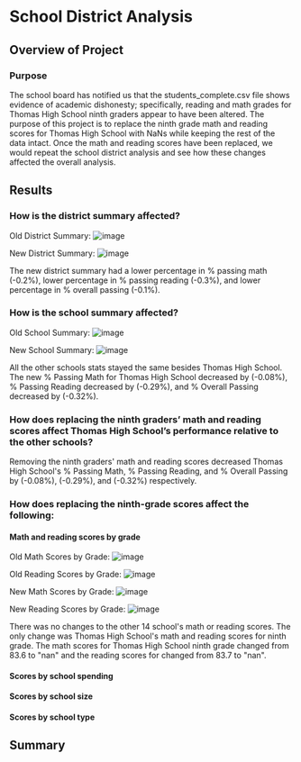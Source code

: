 # School District Analysis

## Overview of Project

### Purpose
The school board has notified us that the students_complete.csv file shows evidence of academic dishonesty; specifically, reading and math grades for Thomas High School ninth graders appear to have been altered. The purpose of this project is to replace the ninth grade math and reading scores for Thomas High School with NaNs while keeping the rest of the data intact. Once the math and reading scores have been replaced, we would repeat the school district analysis and see how these changes affected the overall analysis.

## Results
### How is the district summary affected?
Old District Summary:
![image](https://user-images.githubusercontent.com/92401000/142738766-a7a2a5c4-34a0-4e23-901e-1eaf40025944.png)

New District Summary:
![image](https://user-images.githubusercontent.com/92401000/142738808-b9a38194-a530-48aa-8650-49a6ead99e84.png)

The new district summary had a lower percentage in % passing math (-0.2%), lower percentage in % passing reading (-0.3%), and lower percentage in % overall passing (-0.1%).

### How is the school summary affected?
Old School Summary:
![image](https://user-images.githubusercontent.com/92401000/142738980-9e6f998a-1eb1-496c-9d1f-2d51ddba812c.png)

New School Summary:
![image](https://user-images.githubusercontent.com/92401000/142739007-a6338910-3092-4f40-96ef-6b9be5b67f7d.png)

All the other schools stats stayed the same besides Thomas High School. The new % Passing Math for Thomas High School decreased by (-0.08%), % Passing Reading decreased by (-0.29%), and % Overall Passing decreased by (-0.32%).

### How does replacing the ninth graders’ math and reading scores affect Thomas High School’s performance relative to the other schools?
Removing the ninth graders' math and reading scores decreased Thomas High School's % Passing Math, % Passing Reading, and % Overall Passing by (-0.08%), (-0.29%), and (-0.32%) respectively.

### How does replacing the ninth-grade scores affect the following:
#### Math and reading scores by grade

Old Math Scores by Grade:
![image](https://user-images.githubusercontent.com/92401000/142739628-34469f3d-e6e4-45e5-8a5c-b4464dbfce31.png)

Old Reading Scores by Grade:
![image](https://user-images.githubusercontent.com/92401000/142739645-97ad367c-a366-4c08-89ab-d286a45b5e54.png)

New Math Scores by Grade:
![image](https://user-images.githubusercontent.com/92401000/142739680-93256da1-da81-4903-baa8-b91d1c20e1e4.png)

New Reading Scores by Grade:
![image](https://user-images.githubusercontent.com/92401000/142739701-4833ad2b-212d-4876-99c7-2b53d9354396.png)

There was no changes to the other 14 school's math or reading scores. The only change was Thomas High School's math and reading scores for ninth grade. The math scores for Thomas High School ninth grade changed from 83.6 to "nan" and the reading scores for changed from 83.7 to "nan".

#### Scores by school spending

#### Scores by school size

#### Scores by school type

## Summary
